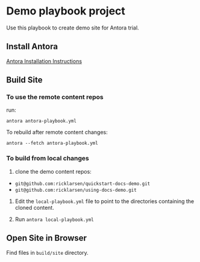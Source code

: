 # Demo playbook project

Use this playbook to create demo site for Antora trial.

## Install Antora

[Antora Installation Instructions](https://docs.antora.org/antora/2.0/install/install-antora/)

## Build Site

### To use the remote content repos

run:

`antora antora-playbook.yml`

To rebuild after remote content changes:

`antora --fetch antora-playbook.yml`

### To build from local changes

1. clone the demo content repos:

- `git@github.com:ricklarsen/quickstart-docs-demo.git`
- `git@github.com:ricklarsen/using-docs-demo.git`

1. Edit the `local-playbook.yml` file to point to the directories containing the cloned content.

1. Run `antora local-playbook.yml`

## Open Site in Browser

Find files in `build/site` directory.

